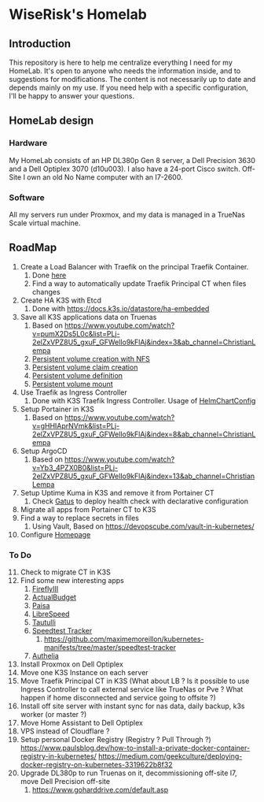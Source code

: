 # WiseRisk's Homelab
## Introduction
This repository is here to help me centralize everything I need for my HomeLab. It's open to anyone who needs the information inside, and to suggestions for modifications.
The content is not necessarily up to date and depends mainly on my use.
If you need help with a specific configuration, I'll be happy to answer your questions.
## HomeLab design
### Hardware
My HomeLab consists of an HP DL380p Gen 8 server, a Dell Precision 3630 and a Dell Optiplex 3070 (d10u003). I also have a 24-port Cisco switch.
Off-Site I own an old No Name computer with an I7-2600.
### Software
All my servers run under Proxmox, and my data is managed in a TrueNas Scale virtual machine.
## RoadMap
1) Create a Load Balancer with Traefik on the principal Traefik Container.
   1) Done [here](Traefik/traefik_dynamic/k3s.yml#L47)
   2) Find a way to automatically update Traefik Principal CT when files changes
2) Create HA K3S with Etcd
   1) Done with https://docs.k3s.io/datastore/ha-embedded
3) Save all K3S applications data on Truenas
   1) Based on https://www.youtube.com/watch?v=pumX2Ds5L0c&list=PLj-2elZxVPZ8U5_gxuF_GFWelIo9kFlAj&index=3&ab_channel=ChristianLempa
   2) [Persistent volume creation with NFS](Kubernetes/Example/whoami.yml#L1)
   3) [Persistent volume claim creation](Kubernetes/Example/whoami.yml#L15)
   4) [Persistent volume definition](Kubernetes/Example/whoami.yml#L53)
   5) [Persistent volume mount](Kubernetes/Example/whoami.yml#L49)
4) Use Traefik as Ingress Controller
   1) Done with K3S Traefik Ingress Controller. Usage of [HelmChartConfig](Kubernetes/K3S/Traefik/traefik-config.yaml)
5) Setup Portainer in K3S
   1) Based on https://www.youtube.com/watch?v=gHHIAprNVmk&list=PLj-2elZxVPZ8U5_gxuF_GFWelIo9kFlAj&index=8&ab_channel=ChristianLempa
6) Setup ArgoCD
   1) Based on https://www.youtube.com/watch?v=Yb3_4PZX0B0&list=PLj-2elZxVPZ8U5_gxuF_GFWelIo9kFlAj&index=13&ab_channel=ChristianLempa
7) Setup Uptime Kuma in K3S and remove it from Portainer CT
   1) Check [Gatus](https://github.com/TwiN/gatus) to deploy health check with declarative configuration
8) Migrate all apps from Portainer CT to K3S
9) Find a way to replace secrets in files
   1) Using Vault, Based on https://devopscube.com/vault-in-kubernetes/
10) Configure [Homepage](Kubernetes/K3S/Homepage/homepage.yaml#L8)
### To Do
11) Check to migrate CT in K3S
12) Find some new interesting apps
    1) [FireflyIII](https://firefly-iii.org/)
    2) [ActualBudget](https://actualbudget.org/)
    3) [Paisa](https://paisa.fyi/)
    4) [LibreSpeed](https://github.com/librespeed/speedtest)
    5) [Tautulli](https://tautulli.com/)
    6) [Speedtest Tracker](https://docs.speedtest-tracker.dev/)
       1) https://github.com/maximemoreillon/kubernetes-manifests/tree/master/speedtest-tracker
    7) [Authelia](https://www.authelia.com/)
13) Install Proxmox on Dell Optiplex
14) Move one K3S Instance on each server
15) Move Traefik Principal CT in K3S (What about LB ? Is it possible to use Ingress Controller to call external service like TrueNas or Pve ? What happen if home disconnected and service going to offsite ?)
16) Install off site server with instant sync for nas data, daily backup, k3s worker (or master ?)
17) Move Home Assistant to Dell Optiplex
18) VPS instead of Cloudflare ?
19) Setup personal Docker Registry (Registry ? Pull Through ?)
       https://www.paulsblog.dev/how-to-install-a-private-docker-container-registry-in-kubernetes/
       https://medium.com/geekculture/deploying-docker-registry-on-kubernetes-3319622b8f32
20) Upgrade DL380p to run Truenas on it, decommissioning off-site I7, move Dell Precision off-site
    1) https://www.goharddrive.com/default.asp